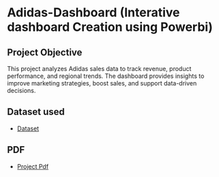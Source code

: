 # Adidas-Dashboard (Interative dashboard Creation using Powerbi)
## Project Objective
This project analyzes Adidas sales data to track revenue, product performance, and regional trends. The dashboard provides insights to improve marketing strategies, boost sales, and support data-driven decisions.
## Dataset used
- <a href="https://docs.google.com/spreadsheets/d/1l7P2GO2QTd7KVp7ie2El-laJxPpBwyvw/edit?usp=drivesdk&ouid=102961187139939473757&rtpof=true&sd=true">Dataset</a>
## PDF
- <a href="https://drive.google.com/file/d/1eyPGX8JQx0DVlx8PSjo0y1JaJMjy1xqU/view?usp=drivesdk">Project Pdf</a>
